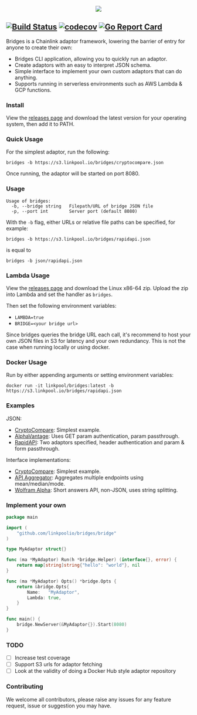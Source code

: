 <p align="center">
  <img src="https://s3.linkpool.io/images/bridgestype.png">
</p>

[![Build Status](https://travis-ci.org/linkpoolio/bridges.svg?branch=master)](https://travis-ci.org/linkpoolio/bridges)
[![codecov](https://codecov.io/gh/linkpoolio/bridges/branch/master/graph/badge.svg)](https://codecov.io/gh/linkpoolio/bridges)
[![Go Report Card](https://goreportcard.com/badge/github.com/linkpoolio/bridges)](https://goreportcard.com/report/github.com/linkpoolio/bridges)
-----------------------

Bridges is a Chainlink adaptor framework, lowering the barrier of entry for anyone to create their own:

- Bridges CLI application, allowing you to quickly run an adaptor.
- Create adaptors with an easy to interpret JSON schema.
- Simple interface to implement your own custom adaptors that can do anything.
- Supports running in serverless environments such as AWS Lambda & GCP functions.

### Install

View the [releases page](https://github.com/linkpoolio/bridges/releases) and download the latest version for your
operating system, then add it to PATH.

### Quick Usage

For the simplest adaptor, run the following:
```
bridges -b https://s3.linkpool.io/bridges/cryptocompare.json
```
Once running, the adaptor will be started on port 8080.

### Usage
```
Usage of bridges:
  -b, --bridge string   Filepath/URL of bridge JSON file
  -p, --port int        Server port (default 8080)
```

With the `-b` flag, either URLs or relative file paths can be specified, for example:
```
bridges -b https://s3.linkpool.io/bridges/rapidapi.json
```
is equal to
```
bridges -b json/rapidapi.json
```

### Lambda Usage

View the [releases page](https://github.com/linkpoolio/bridges/releases) and download the Linux x86-64 zip. Upload the zip 
into Lambda and set the handler as `bridges`.

Then set the following environment variables:

 - `LAMBDA=true`
 - `BRIDGE=<your bridge url>`
 
Since bridges queries the bridge URL each call, it's recommend to host your own JSON files in S3 for latency and 
your own redundancy. This is not the case when running locally or using docker.
 
### Docker Usage

Run by either appending arguments or setting environment variables:
```
docker run -it linkpool/bridges:latest -b https://s3.linkpool.io/bridges/rapidapi.json
```

### Examples

JSON:

- [CryptoCompare](json/cryptocompare.json): Simplest example.
- [AlphaVantage](json/alphavantage.json): Uses GET param authentication, param passthrough.
- [RapidAPI](json/rapidapi.json): Two adaptors specified, header authentication and param & form passthrough.

Interface implementations:

- [CryptoCompare](examples/cryptocompare): Simplest example.
- [API Aggregator](examples/apiaggregator): Aggregates multiple endpoints using mean/median/mode. 
- [Wolfram Alpha](examples/wolframalpha): Short answers API, non-JSON, uses string splitting.

### Implement your own

```go
package main

import (
	"github.com/linkpoolio/bridges/bridge"
)

type MyAdaptor struct{}

func (ma *MyAdaptor) Run(h *bridge.Helper) (interface{}, error) {
	return map[string]string{"hello": "world"}, nil
}

func (ma *MyAdaptor) Opts() *bridge.Opts {
	return &bridge.Opts{
		Name:   "MyAdaptor",
		Lambda: true,
	}
}

func main() {
	bridge.NewServer(&MyAdaptor{}).Start(8080)
}
```

### TODO

- [ ] Increase test coverage
- [ ] Support S3 urls for adaptor fetching
- [ ] Look at the validity of doing a Docker Hub style adaptor repository

### Contributing

We welcome all contributors, please raise any issues for any feature request, issue or suggestion you may have.